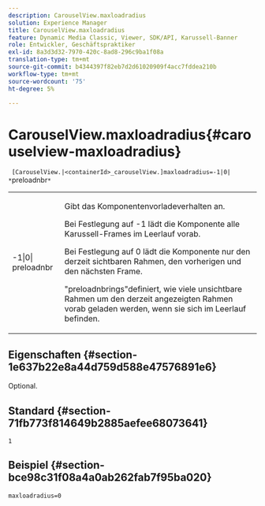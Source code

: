 ```yaml
---
description: CarouselView.maxloadradius
solution: Experience Manager
title: CarouselView.maxloadradius
feature: Dynamic Media Classic, Viewer, SDK/API, Karussell-Banner
role: Entwickler, Geschäftspraktiker
exl-id: 8a3d3d32-7970-420c-8ad8-296c9ba1f08a
translation-type: tm+mt
source-git-commit: b4344397f82eb7d2d61020909f4acc7fddea210b
workflow-type: tm+mt
source-wordcount: '75'
ht-degree: 5%

---
```


# CarouselView.maxloadradius{#carouselview-maxloadradius}

` [CarouselView.|<containerId>_carouselView.]maxloadradius=-1|0| *`preloadnbr`*`

<table id="table_B3B03B00DCF0466DB332E851F4DDF610"> 
 <tbody> 
  <tr> 
   <td> <p> <span class="codeph"> -1|0|<span class="varname"> preloadnbr</span></span> </p> </td> 
   <td> <p>Gibt das Komponentenvorladeverhalten an. </p> <p>Bei Festlegung auf <span class="codeph"> -1</span> lädt die Komponente alle Karussell-Frames im Leerlauf vorab. </p> <p>Bei Festlegung auf <span class="codeph"> 0</span> lädt die Komponente nur den derzeit sichtbaren Rahmen, den vorherigen und den nächsten Frame. </p> <p><span class="codeph"><span class="varname"> "</span></span>preloadnbrings"definiert, wie viele unsichtbare Rahmen um den derzeit angezeigten Rahmen vorab geladen werden, wenn sie sich im Leerlauf befinden. </p> </td> 
  </tr> 
 </tbody> 
</table>

## Eigenschaften {#section-1e637b22e8a44d759d588e47576891e6}

Optional.

## Standard {#section-71fb773f814649b2885aefee68073641}

`1`

## Beispiel {#section-bce98c31f08a4a0ab262fab7f95ba020}

`maxloadradius=0`
